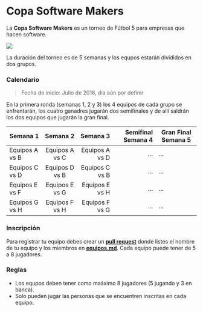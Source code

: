 # Copa Software Makers

La **Copa Software Makers** es un torneo de Fútbol 5 para empresas que hacen software.

![](https://github.com/PabloVallejo/copa-software-makers/blob/master/photo.jpeg?raw=true)

La duración del torneo es de 5 semanas y los equpos estarán divididos en dos grupos.

### Calendario

> Fecha de inicio: Julio de 2016, día aún por definir

En la primera ronda (semanas 1, 2 y 3) los 4 equipos de cada grupo se enfrentarán, los cuatro ganadres jugarán dos semifinales y de allí saldrán los dos equipos que jugarán la gran final.

| Semana 1        | Semana 2        | Semana 3       | Semifinal Semana 4  | Gran Final Semana 5
| ----------------|:---------------:| --------------:|----------:|----------
| Equipos A vs B  | Equipos A vs C  | Equipos A vs D | ...       | ...
| Equipos C vs D  | Equipos D vs B  | Equipos C vs B | ...       | ...
| Equipos E vs F  | Equipos E vs G  | Equipos E vs H | ...       | ...
| Equipos G vs H  | Equipos F vs H  | Equipos F vs G | ...       | ...


### Inscripción

Para registrar tu equipo debes crear un **[pull request](https://help.github.com/articles/using-pull-requests/)** donde listes el nombre de tu equipo y los miembros en  **[equipos.md](https://github.com/PabloVallejo/copa-software-makers/blob/master/equipos.md)**. 
Cada equipo puede tener de 5 a 8 jugadores.


### Reglas 

* Los equpos deben tener como maáximo 8 jugadores (5 jugando y 3 en banca).
* Solo pueden jugar las personas que se encuentren inscritas en cada equipo.


